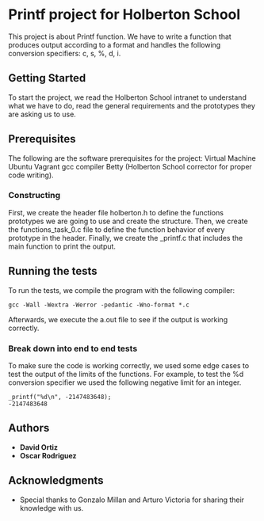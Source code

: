 # Printf project for Holberton School

This project is about Printf function. We have to write a function that produces output according to a format and handles the following conversion specifiers: c, s, %, d, i.

## Getting Started

To start the project, we read the Holberton School intranet to understand what we have to do, read the general requirements and the prototypes they are asking us to use.

## Prerequisites

The following are the software prerequisites for the project:
Virtual Machine
Ubuntu
Vagrant
gcc compiler
Betty (Holberton School corrector for proper code writing).

### Constructing

First, we create the header file holberton.h to define the functions prototypes we are going to use and create the structure.
Then, we create the functions_task_0.c file to define the function behavior of every prototype in the header. Finally, we create the _printf.c that includes the main function to print the output.

## Running the tests

To run the tests, we compile the program with the following compiler:

```
gcc -Wall -Wextra -Werror -pedantic -Wno-format *.c
```
Afterwards, we execute the a.out file to see if the output is working correctly.

### Break down into end to end tests

To make sure the code is working correctly, we used some edge cases to test the output of the limits of the functions. For example, to test the %d conversion specifier we used the following negative limit for an integer.

```
_printf("%d\n", -2147483648);
-2147483648
```

## Authors

* **David Ortiz**
* **Oscar Rodriguez**

## Acknowledgments

* Special thanks to Gonzalo Millan and Arturo Victoria for sharing their knowledge with us.
